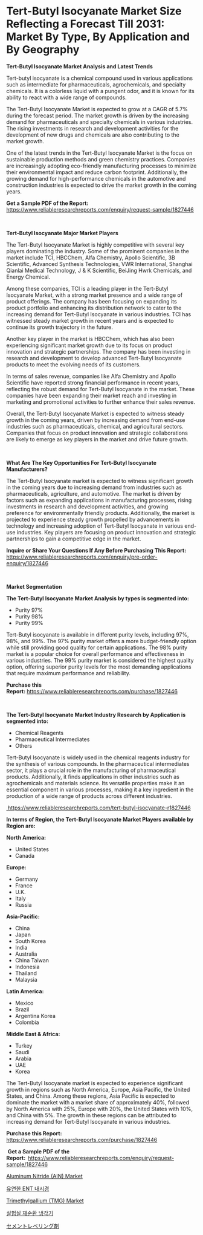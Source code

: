 <p><h1>Tert-Butyl Isocyanate Market Size Reflecting a Forecast Till 2031: Market By Type, By Application and By Geography</h1></p><p><strong>Tert-Butyl Isocyanate Market Analysis and Latest Trends</strong></p>
<p><p>Tert-butyl isocyanate is a chemical compound used in various applications such as intermediate for pharmaceuticals, agrochemicals, and specialty chemicals. It is a colorless liquid with a pungent odor, and it is known for its ability to react with a wide range of compounds.</p><p>The Tert-Butyl Isocyanate Market is expected to grow at a CAGR of 5.7% during the forecast period. The market growth is driven by the increasing demand for pharmaceuticals and specialty chemicals in various industries. The rising investments in research and development activities for the development of new drugs and chemicals are also contributing to the market growth.</p><p>One of the latest trends in the Tert-Butyl Isocyanate Market is the focus on sustainable production methods and green chemistry practices. Companies are increasingly adopting eco-friendly manufacturing processes to minimize their environmental impact and reduce carbon footprint. Additionally, the growing demand for high-performance chemicals in the automotive and construction industries is expected to drive the market growth in the coming years.</p></p>
<p><strong>Get a Sample PDF of the Report:&nbsp;</strong> <a href="https://www.reliableresearchreports.com/enquiry/request-sample/1827446">https://www.reliableresearchreports.com/enquiry/request-sample/1827446</a></p>
<p>&nbsp;</p>
<p><strong>Tert-Butyl Isocyanate Major Market Players</strong></p>
<p><p>The Tert-Butyl Isocyanate Market is highly competitive with several key players dominating the industry. Some of the prominent companies in the market include TCI, HBCChem, Alfa Chemistry, Apollo Scientific, 3B Scientific, Advanced Synthesis Technologies, VWR International, Shanghai Qianlai Medical Technology, J & K Scientific, BeiJing Hwrk Chemicals, and Energy Chemical.</p><p>Among these companies, TCI is a leading player in the Tert-Butyl Isocyanate Market, with a strong market presence and a wide range of product offerings. The company has been focusing on expanding its product portfolio and enhancing its distribution network to cater to the increasing demand for Tert-Butyl Isocyanate in various industries. TCI has witnessed steady market growth in recent years and is expected to continue its growth trajectory in the future.</p><p>Another key player in the market is HBCChem, which has also been experiencing significant market growth due to its focus on product innovation and strategic partnerships. The company has been investing in research and development to develop advanced Tert-Butyl Isocyanate products to meet the evolving needs of its customers.</p><p>In terms of sales revenue, companies like Alfa Chemistry and Apollo Scientific have reported strong financial performance in recent years, reflecting the robust demand for Tert-Butyl Isocyanate in the market. These companies have been expanding their market reach and investing in marketing and promotional activities to further enhance their sales revenue.</p><p>Overall, the Tert-Butyl Isocyanate Market is expected to witness steady growth in the coming years, driven by increasing demand from end-use industries such as pharmaceuticals, chemical, and agricultural sectors. Companies that focus on product innovation and strategic collaborations are likely to emerge as key players in the market and drive future growth.</p></p>
<p>&nbsp;</p>
<p><strong>What Are The Key Opportunities For Tert-Butyl Isocyanate Manufacturers?</strong></p>
<p><p>The Tert-Butyl Isocyanate market is expected to witness significant growth in the coming years due to increasing demand from industries such as pharmaceuticals, agriculture, and automotive. The market is driven by factors such as expanding applications in manufacturing processes, rising investments in research and development activities, and growing preference for environmentally friendly products. Additionally, the market is projected to experience steady growth propelled by advancements in technology and increasing adoption of Tert-Butyl Isocyanate in various end-use industries. Key players are focusing on product innovation and strategic partnerships to gain a competitive edge in the market.</p></p>
<p><strong>Inquire or Share Your Questions If Any Before Purchasing This Report:</strong> <a href="https://www.reliableresearchreports.com/enquiry/pre-order-enquiry/1827446">https://www.reliableresearchreports.com/enquiry/pre-order-enquiry/1827446</a></p>
<p>&nbsp;</p>
<p><strong>Market Segmentation</strong></p>
<p><strong>The Tert-Butyl Isocyanate Market Analysis by types is segmented into:</strong></p>
<p><ul><li>Purity 97%</li><li>Purity 98%</li><li>Purity 99%</li></ul></p>
<p><p>Tert-Butyl isocyanate is available in different purity levels, including 97%, 98%, and 99%. The 97% purity market offers a more budget-friendly option while still providing good quality for certain applications. The 98% purity market is a popular choice for overall performance and effectiveness in various industries. The 99% purity market is considered the highest quality option, offering superior purity levels for the most demanding applications that require maximum performance and reliability.</p></p>
<p><strong>Purchase this Report:&nbsp;</strong><a href="https://www.reliableresearchreports.com/purchase/1827446">https://www.reliableresearchreports.com/purchase/1827446</a></p>
<p>&nbsp;</p>
<p><strong>The Tert-Butyl Isocyanate Market Industry Research by Application is segmented into:</strong></p>
<p><ul><li>Chemical Reagents</li><li>Pharmaceutical Intermediates</li><li>Others</li></ul></p>
<p><p>Tert-Butyl Isocyanate is widely used in the chemical reagents industry for the synthesis of various compounds. In the pharmaceutical intermediates sector, it plays a crucial role in the manufacturing of pharmaceutical products. Additionally, it finds applications in other industries such as agrochemicals and materials science. Its versatile properties make it an essential component in various processes, making it a key ingredient in the production of a wide range of products across different industries.</p></p>
<p><a href="https://www.reliableresearchreports.com/tert-butyl-isocyanate-r1827446">&nbsp;https://www.reliableresearchreports.com/tert-butyl-isocyanate-r1827446</a></p>
<p><strong>In terms of Region, the Tert-Butyl Isocyanate Market Players available by Region are:</strong></p>
<p>
    <p> <strong> North America: </strong>
        <ul>
            <li>United States</li>
            <li>Canada</li>
        </ul>
        </p> 
    <p> <strong> Europe: </strong>
        <ul>
            <li>Germany</li>
            <li>France</li>
            <li>U.K.</li>
            <li>Italy</li>
            <li>Russia</li>
        </ul>
        </p> 
    <p> <strong> Asia-Pacific: </strong>
        <ul>
            <li>China</li>
            <li>Japan</li>
            <li>South Korea</li>
            <li>India</li>
            <li>Australia</li>
            <li>China Taiwan</li>
            <li>Indonesia</li>
            <li>Thailand</li>
            <li>Malaysia</li>
        </ul>
        </p> 
    <p> <strong> Latin America: </strong>
        <ul>
            <li>Mexico</li>
            <li>Brazil</li>
            <li>Argentina Korea</li>
            <li>Colombia</li>
        </ul>
        </p> 
    <p> <strong> Middle East & Africa: </strong>
        <ul>
            <li>Turkey</li>
            <li>Saudi</li>
            <li>Arabia</li>
            <li>UAE</li>
            <li>Korea</li>
        </ul>
    </p>
    </p>
<p><p>The Tert-Butyl Isocyanate market is expected to experience significant growth in regions such as North America, Europe, Asia Pacific, the United States, and China. Among these regions, Asia Pacific is expected to dominate the market with a market share of approximately 40%, followed by North America with 25%, Europe with 20%, the United States with 10%, and China with 5%. The growth in these regions can be attributed to increasing demand for Tert-Butyl Isocyanate in various industries.</p></p>
<p><strong>Purchase this Report: </strong><a href="https://www.reliableresearchreports.com/purchase/1827446">https://www.reliableresearchreports.com/purchase/1827446</a></p>
<p>&nbsp;<strong>Get a Sample PDF of the Report:&nbsp;&nbsp;</strong><a href="https://www.reliableresearchreports.com/enquiry/request-sample/1827446">https://www.reliableresearchreports.com/enquiry/request-sample/1827446</a></p>
<p><strong></strong></p>
<p><p><a href="https://github.com/riwar777/Market-Research-Report-List-1/blob/main/aluminum-nitride-ain-market.md">Aluminum Nitride (AIN) Market</a></p><p><a href="https://github.com/nuekbpymrrz5/Market-Research-Report-List-2/blob/main/3724024143709.md">유연한 ENT 내시경</a></p><p><a href="https://github.com/FassouRP/Market-Research-Report-List-5/blob/main/trimethylgallium-tmg-market.md">Trimethylgallium (TMG) Market</a></p><p><a href="https://github.com/emakpiahsopiah/Market-Research-Report-List-1/blob/main/9702411143708.md">실험실 재순환 냉각기</a></p><p><a href="https://github.com/CarlieShields/Market-Research-Report-List-1/blob/main/1608849137961.md">セメントレベリング剤</a></p></p>